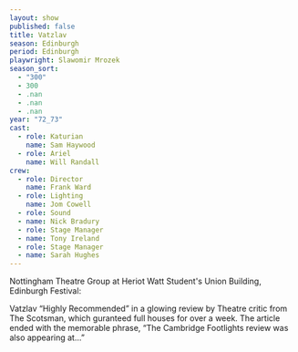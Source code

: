 ```yaml
---
layout: show
published: false
title: Vatzlav
season: Edinburgh
period: Edinburgh
playwright: Slawomir Mrozek
season_sort: 
  - "300"
  - 300
  - .nan
  - .nan
  - .nan
year: "72_73"
cast: 
  - role: Katurian
    name: Sam Haywood
  - role: Ariel
    name: Will Randall
crew: 
  - role: Director
    name: Frank Ward
  - role: Lighting
    name: Jom Cowell
  - role: Sound
  - name: Nick Bradury
  - role: Stage Manager
  - name: Tony Ireland
  - role: Stage Manager
  - name: Sarah Hughes
---
```



Nottingham Theatre Group at Heriot Watt Student's Union Building, Edinburgh Festival:

Vatzlav “Highly Recommended” in a glowing review by Theatre critic from The Scotsman, which guranteed full houses for over a week. The article ended with the memorable phrase, “The Cambridge Footlights review was also appearing at…”
